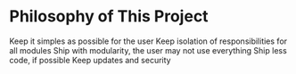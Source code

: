 # Philosophy of This Project

Keep it simples as possible for the user
Keep isolation of responsibilities for all modules
Ship with modularity, the user may not use everything
Ship less code, if possible
Keep updates and security

